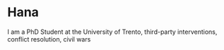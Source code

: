 # Hana
I am a PhD Student at the University of Trento, third-party interventions, conflict resolution, civil wars
